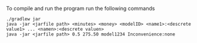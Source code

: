 To compile and run the program run the following commands

```
./gradlew jar  
java -jar <jarfile path> <minutes> <money> <modelID> <name1>:<descrete value1> ... <namen>:<descrete valuen>
java -jar <jarfile path> 0.5 275.50 model1234 Inconvenience:none
```
